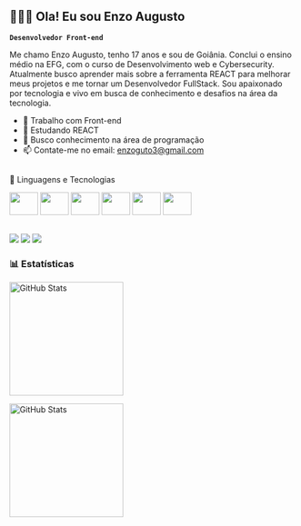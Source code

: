 ## 🧑🏽‍💻 Ola! Eu sou Enzo Augusto

**`Desenvolvedor Front-end`**

Me chamo Enzo Augusto, tenho 17 anos e sou de Goiânia. Conclui o ensino médio na EFG, com o curso de Desenvolvimento web e Cybersecurity. Atualmente busco aprender mais sobre a ferramenta REACT para melhorar meus projetos e me tornar um Desenvolvedor FullStack. Sou apaixonado por tecnologia e vivo em busca de conhecimento e desafios na área da tecnologia.

- 🔭 Trabalho com Front-end
- 🌱 Estudando REACT
- 🤔 Busco conhecimento na área de programação
- 📫 Contate-me no email: enzoguto3@gmail.com

##

🤖 Linguagens e Tecnologias
<div style="display: inline_block">
    <img  height="40" width="50" src="https://cdn.jsdelivr.net/gh/devicons/devicon@latest/icons/html5/html5-original.svg" />
    <img  height="40" width="50" src="https://cdn.jsdelivr.net/gh/devicons/devicon@latest/icons/css3/css3-original.svg" />
    <img  height="40" width="50" src="https://cdn.jsdelivr.net/gh/devicons/devicon@latest/icons/javascript/javascript-original.svg" />
    <img  height="40" width="50" src="https://cdn.jsdelivr.net/gh/devicons/devicon@latest/icons/react/react-original.svg" />
    <img  height="40" width="50" src="https://cdn.jsdelivr.net/gh/devicons/devicon@latest/icons/vscode/vscode-original.svg" />
    <img  height="40" width="50" src="https://cdn.jsdelivr.net/gh/devicons/devicon@latest/icons/python/python-original.svg" />
</div>

##

<div>
  <a href="https://www.instagram.com/enzc4_4/" target="_blank"><img src="https://img.shields.io/badge/-Instagram-%23E4405F?style=for-the-badge&logo=instagram&logoColor=white" target="_blank"></a>
  <a href = "mailto:enzoguto3@gmail.com"><img src="https://img.shields.io/badge/-Gmail-%23333?style=for-the-badge&logo=gmail&logoColor=white" target="_blank"></a>
  <a href="https://www.linkedin.com/in/enzo-abreu-9b1124246/" target="_blank"><img src="https://img.shields.io/badge/-LinkedIn-%230077B5?style=for-the-badge&logo=linkedin&logoColor=white" target="_blank"></a> 
  
</div>

### 📊 Estatísticas

<p style="display: flex">
  <img 
    align="left" 
    alt="GitHub Stats" 
    height="200" 
    style="padding-right: 10px;" 
    src="https://github-readme-stats.vercel.app/api?username=enzoaabreu&show_icons=true&theme=dark&locale=pt-br" 
  />

  <img 
      align="left" 
      alt="GitHub Stats" 
      height="200" 
      src="https://github-readme-stats.vercel.app/api/top-langs/?username=enzoaabreu&theme=dark&layout=compact&custom_title=Tecnologias&langs_count=7" 
  />
</p>
